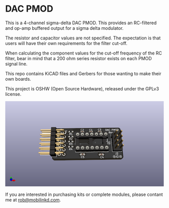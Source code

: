# DAC PMOD

This is a 4-channel sigma-delta DAC PMOD.  This provides an RC-filtered
and op-amp buffered output for a sigma delta modulator.

The resistor and capacitor values are not specified.  The expectation
is that users will have their own requirements for the filter cut-off.

When calculating the component values for the cut-off frequency of the
RC filter, bear in mind that a 200 ohm series resistor exists on each
PMOD signal line.

This repo contains KiCAD files and Gerbers for those wanting to make their
own boards.

This project is OSHW (Open Source Hardware), released under the GPLv3 license.

![dac_pmod.png](dac_pmod.png)

If you are interested in purchasing kits or complete modules, please contant
me at rob@mobilinkd.com.

